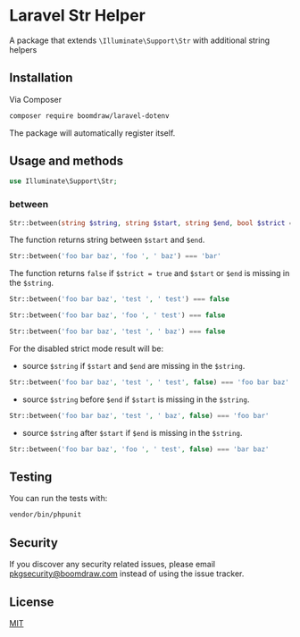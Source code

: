 # Laravel Str Helper

A package that extends `\Illuminate\Support\Str` with additional string helpers

## Installation

Via Composer

```bash
composer require boomdraw/laravel-dotenv
```

The package will automatically register itself.

## Usage and methods

```php
use Illuminate\Support\Str;
```

### between

```php
Str::between(string $string, string $start, string $end, bool $strict = true)
```

The function returns string between `$start` and `$end`.

```php
Str::between('foo bar baz', 'foo ', ' baz') === 'bar'
```

The function returns `false` if `$strict = true` and `$start` or `$end` is missing in the `$string`.

```php
Str::between('foo bar baz', 'test ', ' test') === false
```

```php
Str::between('foo bar baz', 'foo ', ' test') === false
```

```php
Str::between('foo bar baz', 'test ', ' baz') === false
```

For the disabled strict mode result will be:

- source `$string` if `$start` and `$end` are missing in the `$string`.

```php
Str::between('foo bar baz', 'test ', ' test', false) === 'foo bar baz'
```

- source `$string` before `$end` if `$start` is missing in the `$string`.

```php
Str::between('foo bar baz', 'test ', ' baz', false) === 'foo bar'
```

- source `$string` after `$start` if `$end` is missing in the `$string`.

```php
Str::between('foo bar baz', 'foo ', ' test', false) === 'bar baz'
```

## Testing

You can run the tests with:

```bash
vendor/bin/phpunit
```

## Security

If you discover any security related issues, please email [pkgsecurity@boomdraw.com](mailto:pkgsecurity@boomdraw.com) instead of using the issue tracker.

## License

[MIT](http://opensource.org/licenses/MIT)
